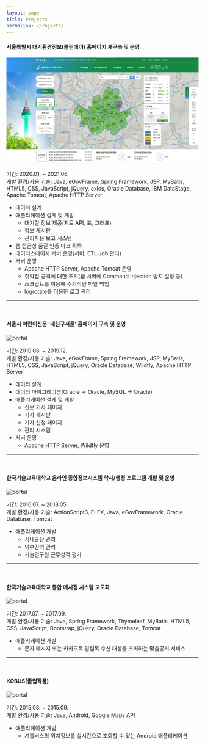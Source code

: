```yaml
---
layout: page
title: Projects
permalink: /projects/
---
```


#### **서울특별시 대기환경정보(클린에어) 홈페이지 재구축 및 운영**

![portal](./assets/img/cleanair.png)

기간: 2020.01. ~ 2021.06.<br />
개발 환경/사용 기술: Java, eGovFrame, Spring Framework, JSP, MyBatis, HTML5, CSS, JavaScript, jQuery, axios, Oracle Database, IBM DataStage, Apache Tomcat, Apache HTTP Server


- 데이터 설계
- 애플리케이션 설계 및 개발
  - 대기질 정보 제공(지도 API, 표, 그래프)
  - 정보 게시판
  - 관리자용 보고 시스템
- 웹 접근성 품질 인증 마크 획득
- 데이터스테이지 서버 운영(서버, ETL Job 관리)
- 서버 운영
  - Apache HTTP Server, Apache Tomcat 운영
  - 취약점 공격에 대한 조치(웹 서버에 Command Injection 방지 설정 등)
  - 스크립트를 이용해 주기적인 파일 백업
  - logrotate를 이용한 로그 관리


***
<br />

#### **서울시 어린이신문 '내친구서울' 홈페이지 구축 및 운영**

![portal](./assets/img/mfs.png)

기간: 2019.06. ~ 2019.12.<br />
개발 환경/사용 기술: Java, eGovFrame, Spring Framework, JSP, MyBatis, HTML5, CSS, JavaScript, jQuery, Oracle Database, Wildfly, Apache HTTP Server


- 데이터 설계
- 데이터 마이그레이션(Oracle -> Oracle, MySQL -> Oracle)
- 애플리케이션 설계 및 개발
  - 신문 기사 페이지
  - 기자 게시판
  - 기자 신청 페이지
  - 관리 시스템
- 서버 운영
  - Apache HTTP Server, Wildfly 운영


***
<br />


#### **한국기술교육대학교 온라인 종합정보시스템 학사/행정 프로그램 개발 및 운영**

![portal](./assets/img/portal.png)

기간: 2016.07. ~ 2018.05.<br />
개발 환경/사용 기술: ActionScript3, FLEX, Java, eGovFramework, Oracle Database, Tomcat

- 애플리케이션 개발
  - 시내출장 관리
  - 외부강의 관리
  - 기술연구원 근무성적 평가


***
<br />

#### **한국기술교육대학교 통합 메시징 시스템 고도화**

![portal](./assets/img/ums.png)

기간: 2017.07. ~ 2017.09.<br />
개발 환경/사용 기술: Java, Spring Framework, Thymeleaf, MyBatis, HTML5, CSS, JavaScript, Bootstrap, jQuery, Oracle Database, Tomcat

- 애플리케이션 개발
  - 문자 메시지 또는 카카오톡 알림톡 수신 대상을 조회하는 맞춤공지 서비스

***
<br />

#### **KOBUS(졸업작품)**

![portal](./assets/img/kobus.png)

기간: 2015.03. ~ 2015.09.<br />
개발 환경/사용 기술: Java, Android, Google Maps API

- 애플리케이션 개발
  - 셔틀버스의 위치정보를 실시간으로 조회할 수 있는 Android 애플리케이션


